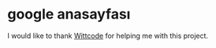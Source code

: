 # google anasayfası
I would like to thank [Wittcode](https://www.youtube.com/channel/UCJnCCO9QVAP9saemgZ9tpoQ) for helping me with this project.